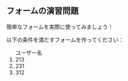 ## フォームの演習問題

<p>簡単なフォームを実際に使ってみましょう！</p>
<p>以下の条件を満たすフォームを作ってください：</p>

<ol>ユーザー名
    <li>213</li>
    <li>231</li>
    <li>312</li>
</ol>